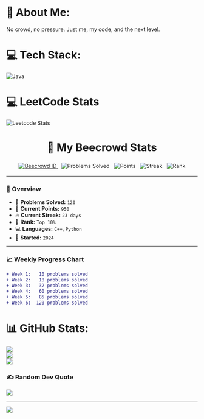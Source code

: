 # 💫 About Me:
No crowd, no pressure. Just me, my code, and the next level.<br>


# 💻 Tech Stack:
![Java](https://img.shields.io/badge/java-%23ED8B00.svg?style=for-the-badge&logo=openjdk&logoColor=white)
# 💻 LeetCode Stats
![Leetcode Stats](https://leetcard.jacoblin.cool/AlgoPilot?theme=forest)

<h1 align="center">🚀 My Beecrowd Stats</h1>

<p align="center">
  <a href="https://www.beecrowd.com.br/judge/en/profile/1153590" style="margin: 4px;">
    <img src="https://img.shields.io/badge/Beecrowd%20ID-1153590-blueviolet?style=flat-square&logo=codeforces&logoColor=white&labelColor=2d2d2d" alt="Beecrowd ID">
  </a>
  <img src="https://img.shields.io/badge/Problems%20Solved-120-success?style=flat-square&logo=leetcode&logoColor=white&labelColor=2d2d2d" alt="Problems Solved" style="margin: 4px;">
  <img src="https://img.shields.io/badge/Points-950%20pts-yellow?style=flat-square&logo=star&logoColor=white&labelColor=2d2d2d" alt="Points" style="margin: 4px;">
  <img src="https://img.shields.io/badge/Streak-23%20Days-orange?style=flat-square&logo=fire&logoColor=white&labelColor=2d2d2d" alt="Streak" style="margin: 4px;">
  <img src="https://img.shields.io/badge/Rank-Top%2010%25-cyan?style=flat-square&logo=ranking&logoColor=white&labelColor=2d2d2d" alt="Rank" style="margin: 4px;">
</p>

---

### 🧠 Overview

- 🧩 **Problems Solved:** `120`
- 🌟 **Current Points:** `950`
- 🔥 **Current Streak:** `23 days`
- 🧮 **Rank:** `Top 10%`
- 💻 **Languages:** `C++`, `Python`
- 📅 **Started:** `2024`

---

### 📈 Weekly Progress Chart

```diff
+ Week 1:   10 problems solved
+ Week 2:   18 problems solved
+ Week 3:   32 problems solved
+ Week 4:   60 problems solved
+ Week 5:   85 problems solved
+ Week 6:  120 problems solved
```

# 📊 GitHub Stats:
![](https://github-readme-stats.vercel.app/api?username=Algo-Pilot&theme=dark&hide_border=false&include_all_commits=false&count_private=false)<br/>
![](https://nirzak-streak-stats.vercel.app/?user=Algo-Pilot&theme=dark&hide_border=false)<br/>
![](https://github-readme-stats.vercel.app/api/top-langs/?username=Algo-Pilot&theme=dark&hide_border=false&include_all_commits=false&count_private=false&layout=compact)

### ✍️ Random Dev Quote
![](https://quotes-github-readme.vercel.app/api?type=horizontal&theme=radical)

---
[![](https://visitcount.itsvg.in/api?id=Algo-Pilot&icon=0&color=0)](https://visitcount.itsvg.in)

<!-- Proudly created with GPRM ( https://gprm.itsvg.in ) -->
